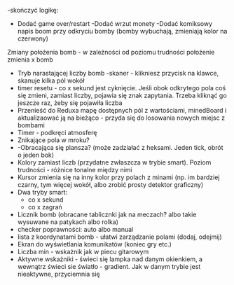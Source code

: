 


-skończyć logikę:
  - Dodać game over/restart
-Dodać wrzut monety
-Dodać komiksowy napis boom przy odkryciu bomby (bomby wybuchają, zmieniają kolor na czerwony)


Zmiany położenia bomb - w zależności od poziomu trudności położenie zmienia x bomb

- Tryb narastającej liczby bomb
-skaner - klikniesz przycisk na klawce, skanuje kilka pól wokół
- timer resetu - co x sekund jest cyknięcie. Jeśli obok odkrytego pola coś się zmieni, zamiast liczby, pojawia się znak zapytania. Trzeba kliknąć go jeszcze raz, żeby się pojawiła liczba
- Przenieść do Reduxa mapę dostępnych pól z wartościami, minedBoard i aktualizaować ją na bieżąco - przyda się do losowania nowych miejsc z bombami
- Timer - podkręci atmosferę
- Znikające pola w mroku?
- -Obracająca się plansza? (może zadziałać z heksami. Jeden tick, obrót o jeden bok)
- Kolory zamiast liczb (przydatne zwłaszcza w trybie smart). Poziom trudności - różnice tonalne między nimi
- Kursor zmienia się na inny kolor przy polach z minami (np. im bardziej czarny, tym więcej wokół, albo zrobić prosty detektor graficzny)
- Dwa tryby smart:
  - co x sekund
  - co x zagrań
- Licznik bomb (obracane tablicznki jak na meczach? albo takie wysuwane na patykach albo rolka)
- checker poprawności: auto albo manual
- lista z koordynatami bomb - ułatwi zarządzanie polami (dodaj, odejmij)
- Ekran do wyświetlania komunikatów (koniec gry etc.)
- Liczba min - wskażnik jak w piecu gitarowym
- Aktywne wskaźniki - świeci się lampka nad danym okienkiem, a wewnątrz świeci sie światło - gradient. Jak w danym trybie jest nieaktywne, przyciemnia się